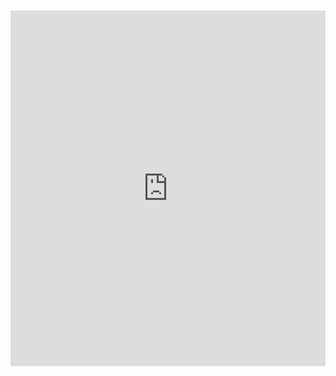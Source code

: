 <br>
<br>

<iframe src="https://docs.google.com/presentation/d/e/2PACX-1vSpl47rjiKg0epF3fV2kvuV0BYAcnAMhKYwnbXlu1PVsVqg-nC-WfT6wKjHH3H8BMQwvDN-ZN2TuFzl/embed?start=true&loop=true&delayms=10000" frameborder="0" width="100%" height="569" allowfullscreen="true" mozallowfullscreen="true" webkitallowfullscreen="true"></iframe>